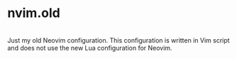 # nvim.old
<br>
Just my old Neovim configuration.
This configuration is written in Vim script and does not use the new Lua configuration for Neovim.
